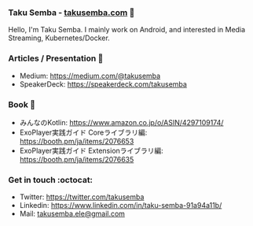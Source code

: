### Taku Semba - [takusemba.com](https://takusemba.com) 👋

Hello, I'm Taku Semba. I mainly work on Android, and interested in Media Streaming, Kubernetes/Docker.


### Articles / Presentation :art:
- Medium: https://medium.com/@takusemba
- SpeakerDeck: https://speakerdeck.com/takusemba

### Book :closed_book:
- みんなのKotlin: https://www.amazon.co.jp/o/ASIN/4297109174/
- ExoPlayer実践ガイド Coreライブラリ編: https://booth.pm/ja/items/2076653
- ExoPlayer実践ガイド Extensionライブラリ編: https://booth.pm/ja/items/2076635

### Get in touch :octocat:
- Twitter: https://twitter.com/takusemba
- Linkedin: https://www.linkedin.com/in/taku-semba-91a94a11b/
- Mail: takusemba.ele@gmail.com
